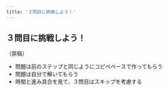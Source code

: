 ```yaml
---
title: '３問目に挑戦しよう！'
---
```


## ３問目に挑戦しよう！

（原稿）

- 問題は前のステップと同じようにコピペベースで作ってもらう
- 問題は自分で解いてもらう
- 時間と進み具合を見て、３問目はスキップを考慮する

